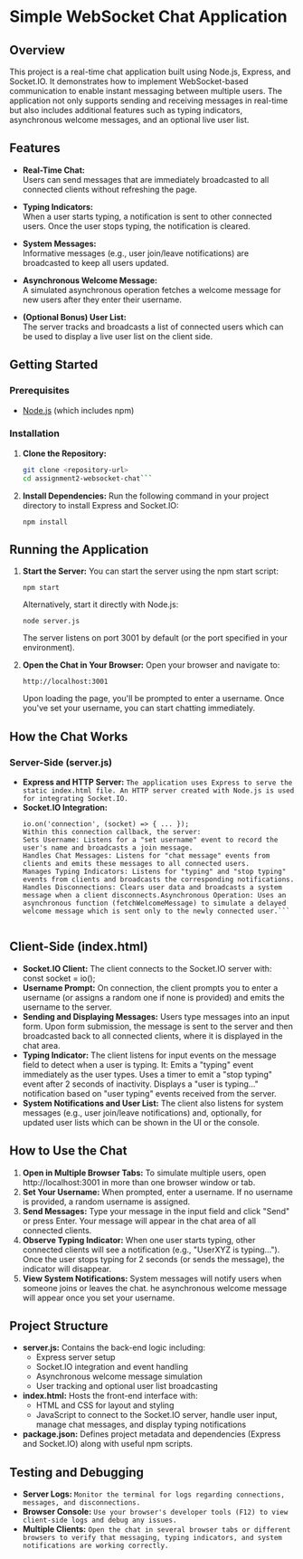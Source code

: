 # Simple WebSocket Chat Application

## Overview

This project is a real-time chat application built using Node.js, Express, and Socket.IO. It demonstrates how to implement WebSocket-based communication to enable instant messaging between multiple users. The application not only supports sending and receiving messages in real-time but also includes additional features such as typing indicators, asynchronous welcome messages, and an optional live user list.

## Features

- **Real-Time Chat:**  
  Users can send messages that are immediately broadcasted to all connected clients without refreshing the page.

- **Typing Indicators:**  
  When a user starts typing, a notification is sent to other connected users. Once the user stops typing, the notification is cleared.

- **System Messages:**  
  Informative messages (e.g., user join/leave notifications) are broadcasted to keep all users updated.

- **Asynchronous Welcome Message:**  
  A simulated asynchronous operation fetches a welcome message for new users after they enter their username.

- **(Optional Bonus) User List:**  
  The server tracks and broadcasts a list of connected users which can be used to display a live user list on the client side.

## Getting Started

### Prerequisites

- [Node.js](https://nodejs.org) (which includes npm)

### Installation

1. **Clone the Repository:**

   ```bash
   git clone <repository-url>
   cd assignment2-websocket-chat```

2. **Install Dependencies:**
    Run the following command in your project directory to install Express and Socket.IO:
    
    ```npm install```
    

## Running the Application

1. **Start the Server:**
    You can start the server using the npm start script:

    ```npm start```

    Alternatively, start it directly with Node.js:

    ```node server.js```

    The server listens on port 3001 by default (or the port specified in your environment).

2. **Open the Chat in Your Browser:**
    Open your browser and navigate to:

    ```http://localhost:3001```

    Upon loading the page, you'll be prompted to enter a username. Once you've set your username, you can start chatting immediately.


## How the Chat Works

### Server-Side (server.js) 
- **Express and HTTP Server:**
    ```The application uses Express to serve the static index.html file. An HTTP server created with Node.js is used for integrating Socket.IO.```
- **Socket.IO Integration:**
    ```The server initializes a Socket.IO instance and listens for new client connections using:
    io.on('connection', (socket) => { ... });
    Within this connection callback, the server:
    Sets Username: Listens for a "set username" event to record the user's name and broadcasts a join message.
    Handles Chat Messages: Listens for "chat message" events from clients and emits these messages to all connected users.
    Manages Typing Indicators: Listens for "typing" and "stop typing" events from clients and broadcasts the corresponding notifications.
    Handles Disconnections: Clears user data and broadcasts a system message when a client disconnects.Asynchronous Operation: Uses an asynchronous function (fetchWelcomeMessage) to simulate a delayed welcome message which is sent only to the newly connected user.```


## Client-Side (index.html)
- **Socket.IO Client:**
    The client connects to the Socket.IO server with:
    const socket = io();
- **Username Prompt:**
    On connection, the client prompts you to enter a username (or assigns a random one if none is provided) and emits the username to the server.
- **Sending and Displaying Messages:**
    Users type messages into an input form. Upon form submission, the message is sent to the server and then broadcasted back to all connected clients, where it is displayed in the chat area.
- **Typing Indicator:**
    The client listens for input events on the message field to detect when a user is typing. It:
        Emits a "typing" event immediately as the user types.
        Uses a timer to emit a "stop typing" event after 2 seconds of inactivity.
        Displays a "user is typing..." notification based on "user typing" events received from the server.
- **System Notifications and User List:**
    The client also listens for system messages (e.g., user join/leave notifications) and, optionally, for updated user lists which can be shown in the UI or the console.


## How to Use the Chat

1. **Open in Multiple Browser Tabs:**
    To simulate multiple users, open http://localhost:3001 in more than one browser window or tab.
2. **Set Your Username:**
    When prompted, enter a username.
    If no username is provided, a random username is assigned.
3. **Send Messages:**
    Type your message in the input field and click "Send" or press Enter.
    Your message will appear in the chat area of all connected clients.
4. **Observe Typing Indicator:**
    When one user starts typing, other connected clients will see a notification (e.g., "UserXYZ is typing...").
    Once the user stops typing for 2 seconds (or sends the message), the indicator will disappear.
5. **View System Notifications:**
    System messages will notify users when someone joins or leaves the chat.
    he asynchronous welcome message will appear once you set your username.


## Project Structure

- **server.js:**
    Contains the back-end logic including:
    - Express server setup
    - Socket.IO integration and event handling
    - Asynchronous welcome message simulation
    - User tracking and optional user list broadcasting
- **index.html:**
    Hosts the front-end interface with:
    - HTML and CSS for layout and styling
    - JavaScript to connect to the Socket.IO server, handle user input, manage chat messages, and      display typing notifications
- **package.json:**
    Defines project metadata and dependencies (Express and Socket.IO) along with useful npm scripts.


## Testing and Debugging

- **Server Logs:**
    ```Monitor the terminal for logs regarding connections, messages, and disconnections.```
- **Browser Console:**
    ```Use your browser's developer tools (F12) to view client-side logs and debug any issues.```
- **Multiple Clients:**
    ```Open the chat in several browser tabs or different browsers to verify that messaging, typing indicators, and system notifications are working correctly.```
